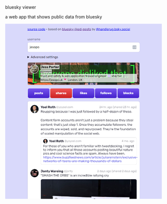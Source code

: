bluesky viewer

a web app that shows public data from bluesky

![App screenshot, showing a form with a profile handle and a post timeline](./screenshot.png)
